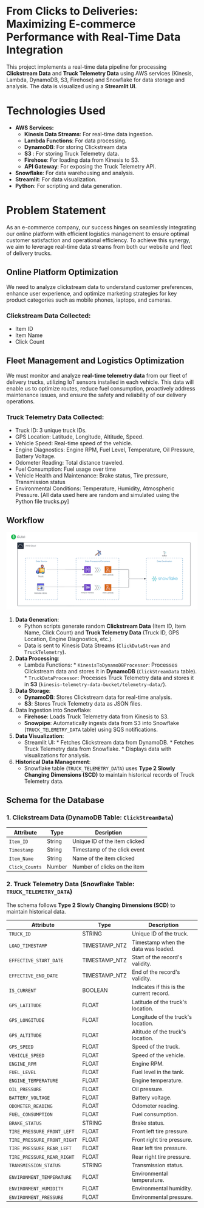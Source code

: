 # From Clicks to Deliveries: Maximizing E-commerce Performance with Real-Time Data Integration

This project implements a real-time data pipeline for processing __Clickstream Data__ and __Truck Telemetry Data__ using AWS services (Kinesis, Lambda, DynamoDB, S3, Firehose) and Snowflake for data storage and analysis. The data is visualized using a __Streamlit UI__.

# Technologies Used
* __AWS Services:__
     * __Kinesis Data Streams__: For real-time data ingestion.
     * __Lambda Functions__: For data processing.
     * __DynamoDB__: For storing Clickstream data
     * __S3__ : For storing Truck Telemetry data.
     * __Firehose__: For loading data from Kinesis to S3.
     * __API Gateway__: For exposing the Truck Telemetry API.
* __Snowflake__: For data warehousing and analysis.
* __Streamlit__: For data visualization.
* __Python__: For scripting and data generation.

# Problem Statement
As an e-commerce company, our success hinges on seamlessly integrating our online platform with efficient logistics management to ensure optimal customer satisfaction and operational efficiency. To achieve this synergy, we aim to leverage real-time data streams from both our website and fleet of delivery trucks.

## Online Platform Optimization
We need to analyze clickstream data to understand customer preferences, enhance user experience, and optimize marketing strategies for key product categories such as mobile phones, laptops, and cameras.

### Clickstream Data Collected:
  * Item ID
  * Item Name
  * Click Count

## Fleet Management and Logistics Optimization
We must monitor and analyze __real-time telemetry data__ from our fleet of delivery trucks, utilizing IoT sensors installed in each vehicle. This data will enable us to optimize routes, reduce fuel consumption, proactively address maintenance issues, and ensure the safety and reliability of our delivery operations.

### Truck Telemetry Data Collected:
  * Truck ID: 3 unique truck IDs.
  * GPS Location: Latitude, Longitude, Altitude, Speed.
  * Vehicle Speed: Real-time speed of the vehicle.
  * Engine Diagnostics: Engine RPM, Fuel Level, Temperature, Oil Pressure, Battery Voltage.
  * Odometer Reading: Total distance traveled.
  * Fuel Consumption: Fuel usage over time
  * Vehicle Health and Maintenance: Brake status, Tire pressure, Transmission status
  * Environmental Conditions: Temperature, Humidity, Atmospheric Pressure.
[All data used here are random and simulated using the Python file trucks.py]

## Workflow

![Workflow Digram](https://github.com/Jayasenthur/E-Commerce-Telemetry-and-Clickstream-Data-Pipeline/blob/main/image.gif)

1. __Data Generation__:
    * Python scripts generate random __Clickstream Data__ (Item ID, Item Name, Click Count) and __Truck Telemetry Data__ (Truck ID, GPS Location, Engine Diagnostics, etc.).
    * Data is sent to Kinesis Data Streams (`ClickDataStream` and `TruckTelemetry`).
2. __Data Processing__:
    * Lambda Functions:
          * `KinesisToDynamoDBProcessor`: Processes Clickstream data and stores it in __DynamoDB__ (`ClickStreamData` table).
          * `TruckDataProcessor`: Processes Truck Telemetry data and stores it in __S3__ (`kinesis-telemetry-data-bucket/telemetry-data/`).
3. __Data Storage__:
    * __DynamoDB__: Stores Clickstream data for real-time analysis.
    * __S3__: Stores Truck Telemetry data as JSON files.
4. Data Ingestion into Snowflake:
    * __Firehose__: Loads Truck Telemetry data from Kinesis to S3.
    * __Snowpipe__: Automatically ingests data from S3 into Snowflake (`TRUCK_TELEMETRY_DATA` table) using SQS notifications.
5. __Data Visualization__:
    * Streamlit UI:
           * Fetches Clickstream data from DynamoDB.
           * Fetches Truck Telemetry data from Snowflake.
           * Displays data with visualizations for analysis.
6. __Historical Data Management__:
    * Snowflake table (`TRUCK_TELEMETRY_DATA`) uses __Type 2 Slowly Changing Dimensions (SCD)__ to maintain historical records of Truck Telemetry data.

## Schema for the Database

### 1. Clickstream Data (DynamoDB Table: `ClickStreamData`)

| Attribute       | Type      | Desription                   |
|-----------------|-----------|------------------------------|
| `Item_ID`         |   String  | Unique ID of the item clicked|
| `Timestamp`       |   String  | Timestamp of the click event |
| `Item_Name`       |   String  | Name of the item clicked     |
| `Click_Counts`    |   Number  | Number of clicks on the item |

### 2. Truck Telemetry Data (Snowflake Table: `TRUCK_TELEMETRY_DATA`)

The schema follows __Type 2 Slowly Changing Dimensions (SCD)__ to maintain historical data.

| Attribute                          | Type              | Description                                         |
|------------------------------------|-------------------|----------------------------------------------------|
| `TRUCK_ID`                         | STRING            | Unique ID of the truck.                            |
| `LOAD_TIMESTAMP`                   | TIMESTAMP_NTZ     | Timestamp when the data was loaded.               |
| `EFFECTIVE_START_DATE`             | TIMESTAMP_NTZ     | Start of the record's validity.                   |
| `EFFECTIVE_END_DATE`               | TIMESTAMP_NTZ     | End of the record's validity.                     |
| `IS_CURRENT`                       | BOOLEAN           | Indicates if this is the current record.          |
| `GPS_LATITUDE`                     | FLOAT             | Latitude of the truck's location.                 |
| `GPS_LONGITUDE`                    | FLOAT             | Longitude of the truck's location.                |
| `GPS_ALTITUDE`                     | FLOAT             | Altitude of the truck's location.                 |
| `GPS_SPEED`                        | FLOAT             | Speed of the truck.                               |
| `VEHICLE_SPEED`                    | FLOAT             | Speed of the vehicle.                             |
| `ENGINE_RPM`                       | FLOAT             | Engine RPM.                                       |
| `FUEL_LEVEL`                       | FLOAT             | Fuel level in the tank.                           |
| `ENGINE_TEMPERATURE`               | FLOAT             | Engine temperature.                               |
| `OIL_PRESSURE`                     | FLOAT             | Oil pressure.                                     |
| `BATTERY_VOLTAGE`                  | FLOAT             | Battery voltage.                                  |
| `ODOMETER_READING`                 | FLOAT             | Odometer reading.                                 |
| `FUEL_CONSUMPTION`                 | FLOAT             | Fuel consumption.                                 |
| `BRAKE_STATUS`                     | STRING            | Brake status.                                    |
| `TIRE_PRESSURE_FRONT_LEFT`         | FLOAT             | Front left tire pressure.                        |
| `TIRE_PRESSURE_FRONT_RIGHT`        | FLOAT             | Front right tire pressure.                       |
| `TIRE_PRESSURE_REAR_LEFT`          | FLOAT             | Rear left tire pressure.                         |
| `TIRE_PRESSURE_REAR_RIGHT`         | FLOAT             | Rear right tire pressure.                        |
| `TRANSMISSION_STATUS`              | STRING            | Transmission status.                             |
| `ENVIRONMENT_TEMPERATURE`          | FLOAT             | Environmental temperature.                        |
| `ENVIRONMENT_HUMIDITY`             | FLOAT             | Environmental humidity.                           |
| `ENVIRONMENT_PRESSURE`             | FLOAT             | Environmental pressure.                           |


      


      


